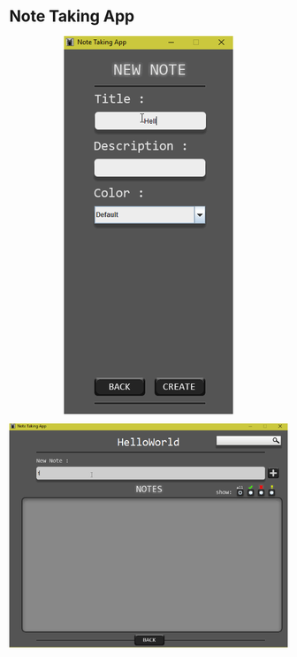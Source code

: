 # Note Taking App
<p align="center"><img src="nta.gif"></p>
<p align="center"><img src="nta2.gif"></p>
